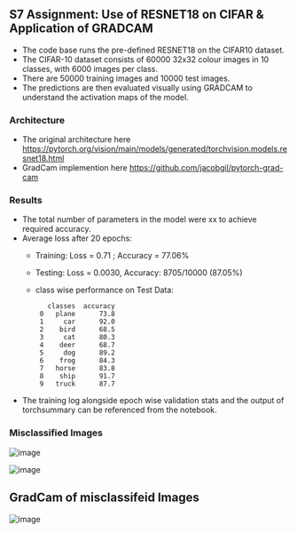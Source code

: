 ## S7 Assignment: Use of RESNET18 on CIFAR & Application of GRADCAM 
- The code base runs the pre-defined RESNET18 on the CIFAR10 dataset. 
- The CIFAR-10 dataset consists of 60000 32x32 colour images in 10 classes, with 6000 images per class. 
- There are 50000 training images and 10000 test images.
- The predictions are then evaluated visually using GRADCAM to understand the activation maps of the model. 

### Architecture
- The original architecture here https://pytorch.org/vision/main/models/generated/torchvision.models.resnet18.html
- GradCam implemention here https://github.com/jacobgil/pytorch-grad-cam


### Results
- The total number of parameters in the model were xx to achieve required accuracy. 
- Average loss after 20 epochs: 
  - Training: Loss = 0.71 ; Accuracy = 77.06%
  - Testing: Loss = 0.0030, Accuracy: 8705/10000 (87.05%)
  - class wise performance on Test Data: 

           classes  accuracy
         0   plane      73.8
         1     car      92.0
         2    bird      68.5
         3     cat      80.3
         4    deer      68.7
         5     dog      89.2
         6    frog      84.3
         7   horse      83.8
         8    ship      91.7
         9   truck      87.7
- The training log alongside epoch wise validation stats and the output of torchsummary can be referenced from the notebook.

### Misclassified Images
![image](https://user-images.githubusercontent.com/31410799/219889733-52fa4d9f-c722-4e7b-9183-5aa1259c12af.png)

![image](https://user-images.githubusercontent.com/31410799/219889877-2a96479f-8b43-47a5-872c-30f81e382314.png)


## GradCam of misclassifeid Images
![image](https://user-images.githubusercontent.com/31410799/220999066-cde33184-b59f-4d2d-b5b8-2daea8ed4d9a.png)


